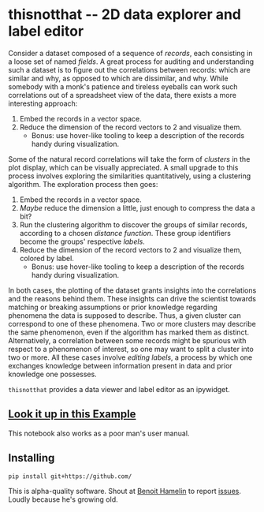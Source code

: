 # thisnotthat -- 2D data explorer and label editor

Consider a dataset composed of a sequence of _records_, each consisting in a loose set of named _fields_. A great process for auditing and understanding such a dataset is to figure out the correlations between records: which are similar and why, as opposed to which are dissimilar, and why. While somebody with a monk's patience and tireless eyeballs can work such correlations out of a spreadsheet view of the data, there exists a more interesting approach:

1. Embed the records in a vector space.
1. Reduce the dimension of the record vectors to 2 and visualize them.
    - Bonus: use hover-like tooling to keep a description of the records handy during visualization.

Some of the natural record correlations will take the form of _clusters_ in the plot display, which can be visually appreciated. A small upgrade to this process involves exploring the similarities quantitatively, using a clustering algorithm. The exploration process then goes:

1. Embed the records in a vector space.
1. _Maybe_ reduce the dimension a little, just enough to compress the data a bit?
1. Run the clustering algorithm to discover the groups of similar records, according to a chosen _distance function_. These group identifiers become the groups' respective _labels_.
1. Reduce the dimension of the record vectors to 2 and visualize them, colored by label.
    - Bonus: use hover-like tooling to keep a description of the records handy during visualization.

In both cases, the plotting of the dataset grants insights into the correlations and the reasons behind them. These insights can drive the scientist towards matching or breaking assumptions or prior knowledge regarding phenomena the data is supposed to describe. Thus, a given cluster can correspond to one of these phenomena. Two or more clusters may describe the same phenomenon, even if the algorithm has marked them as distinct. Alternatively, a correlation between some records might be spurious with respect to a phenomenon of interest, so one may want to split a cluster into two or more. All these cases involve _editing labels_, a process by which one exchanges knowledge between information present in data and prior knowledge one possesses.

`thisnotthat` provides a data viewer and label editor as an ipywidget.

## [Look it up in this Example](Example.ipynb)

This notebook also works as a poor man's user manual.

## Installing

```
pip install git+https://github.com/
```
This is alpha-quality software. Shout at [Benoit Hamelin](https://github.com/hamelin/) to report [issues](https://github.com/TutteInstitute/thisnotthat/issues). Loudly because he's growing old.
